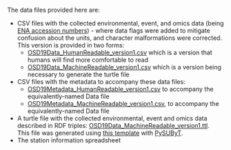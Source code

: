 The data files provided here are:
* CSV files with the collected environmental, event, and omics data (being [ENA accession numbers](https://www.ebi.ac.uk/ena/browser/home)) - where data flags were added to mitigate confusion about the units, and character malformations were corrected. This version is provided in two forms: 
    * [OSD19Data_HumanReadable_version1.csv](https://raw.githubusercontent.com/ocean-sampling-day/OSD2019/main/QualityControlledData/version1/OSD19Data_HumanReadable_version1.csv) which is a version that humans will find more comfortable to read
    * [OSD19Data_MachineReadable_version1.csv](https://raw.githubusercontent.com/ocean-sampling-day/OSD2019/main/QualityControlledData/version1/OSD19Data_MachineReadable_version1.csv) which is a version being necessary to generate the turtle file
* CSV files with the metadata to accompany these data files:
    * [OSD19Metadata_HumanReadable_version1.csv](https://raw.githubusercontent.com/ocean-sampling-day/OSD2019/main/QualityControlledData/version1/OSD19Metadata_HumanReadable_version1.csv) to accompany the equivalently-named Data file
    * [OSD19Metadata_MachineReadable_version1.csv](https://raw.githubusercontent.com/ocean-sampling-day/OSD2019/main/QualityControlledData/version1/OSD19Metadata_MachineReadable_version1.csv), to accompany the equivalently-named Data file
* A turtle file with the collected environmental, event and omics data described in RDF triples: [OSD19Data_MachineReadable_version1.ttl](https://raw.githubusercontent.com/ocean-sampling-day/OSD2019/main/QualityControlledData/version1/OSD19Data_MachineReadable_version1.ttl).  
This file was generated using [this template](https://raw.githubusercontent.com/ocean-sampling-day/OSD2019/main/QualityControlledData/version1/OSD19Data_MachineReadable_version1.ldt) with [PySUByT](https://github.com/vliz-be-opsci/pysubyt).
* The station information spreadsheet
